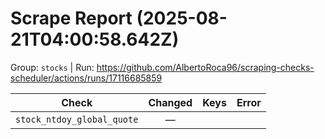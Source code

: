 # Scrape Report (2025-08-21T04:00:58.642Z)

Group: `stocks`  |  Run: https://github.com/AlbertoRoca96/scraping-checks-scheduler/actions/runs/17116685859

| Check | Changed | Keys | Error |
|---|:---:|:--|:--|
| `stock_ntdoy_global_quote` | — |  |  |
